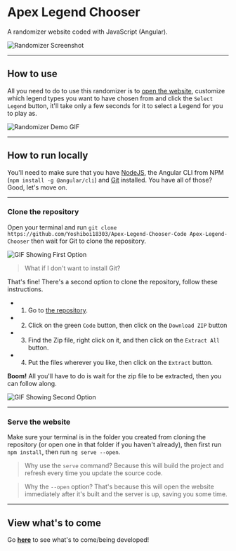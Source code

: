 # Apex Legend Chooser

A randomizer website coded with JavaScript (Angular).

![Randomizer Screenshot](https://cdn.discordapp.com/attachments/1028104425371340851/1050498208155058266/image.png)

---

## How to use

All you need to do to use this randomizer is to [open the website](https://yoshiboi18303.github.io/Apex-Legend-Chooser/), customize which legend types you want to have chosen from and click the `Select Legend` button, it'll take only a few seconds for it to select a Legend for you to play as.

![Randomizer Demo GIF](https://cdn.discordapp.com/attachments/1028104425371340851/1050508102862131320/randomizer-demo.gif)

---

## How to run locally

You'll need to make sure that you have [NodeJS](https://nodejs.org), the Angular CLI from NPM (`npm install -g @angular/cli`) and [Git](https://git-scm.com) installed. You have all of those? Good, let's move on.

---

### Clone the repository

Open your terminal and run `git clone https://github.com/Yoshiboi18303/Apex-Legend-Chooser-Code Apex-Legend-Chooser` then wait for Git to clone the repository.

![GIF Showing First Option](https://cdn.discordapp.com/attachments/1028104425371340851/1050530254009147402/Repository_Cloning_Option_1.gif)

> What if I don't want to install Git?

That's fine! There's a second option to clone the repository, follow these instructions.

- 1. Go to [the repository](https://github.com/Yoshiboi18303/Apex-Legend-Chooser-Code).
- 2. Click on the green `Code` button, then click on the `Download ZIP` button
- 3. Find the Zip file, right click on it, and then click on the `Extract All` button.
- 4. Put the files wherever you like, then click on the `Extract` button.

**Boom!** All you'll have to do is wait for the zip file to be extracted, then you can follow along.

![GIF Showing Second Option](https://cdn.discordapp.com/attachments/1028104425371340851/1050527493519581235/Repository_Cloning_Option_2.gif)

---

### Serve the website

Make sure your terminal is in the folder you created from cloning the repository (or open one in that folder if you haven't already), then first run `npm install`, then run `ng serve --open`.

> Why use the `serve` command? Because this will build the project and refresh every time you update the source code.

> Why the `--open` option? That's because this will open the website immediately after it's built and the server is up, saving you some time.

---

## View what's to come

Go **[here](https://trello.com/b/AW6XJ9gR/apex-legend-chooser)** to see what's to come/being developed!
